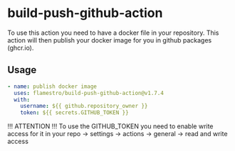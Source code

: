 # build-push-github-action

To use this action you need to have a docker file in your repository.
This action will then publish your docker image for you in github packages (ghcr.io).

## Usage

``` yaml
- name: publish docker image
  uses: flamestro/build-push-github-action@v1.7.4
  with:
    username: ${{ github.repository_owner }}
    token: ${{ secrets.GITHUB_TOKEN }}
```
!!! ATTENTION !!! To use the GITHUB_TOKEN you need to enable write access for it in your repo -> settings -> actions -> general -> read and write access
